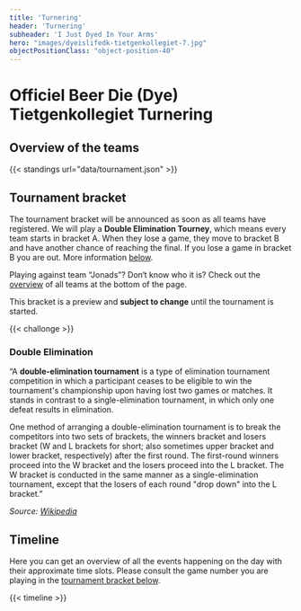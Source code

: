 ```yaml
---
title: 'Turnering'
header: 'Turnering'
subheader: 'I Just Dyed In Your Arms'
hero: "images/dyeislifedk-tietgenkollegiet-7.jpg"
objectPositionClass: "object-position-40"
---
```


# Officiel Beer Die (Dye) Tietgenkollegiet Turnering

## Overview of the teams

{{< standings url="data/tournament.json" >}}

## Tournament bracket

The tournament bracket will be announced as soon as all teams have registered. We will play a **Double Elimination Tourney**, which means every team starts in bracket A. When they lose a game, they move to bracket B and have another chance of reaching the final. If you lose a game in bracket B you are out. More information [below](#double-elimination).

Playing against team “Jonads”? Don‘t know who it is? Check out the [overview](#overview-of-the-teams) of all teams at the bottom of the page.

This bracket is a preview and **subject to change** until the tournament is started.

{{< challonge >}}

### Double Elimination

“A **double-elimination tournament** is a type of elimination tournament competition in which a participant ceases to be eligible to win the tournament's championship upon having lost two games or matches. It stands in contrast to a single-elimination tournament, in which only one defeat results in elimination.

One method of arranging a double-elimination tournament is to break the competitors into two sets of brackets, the winners bracket and losers bracket (W and L brackets for short; also sometimes upper bracket and lower bracket, respectively) after the first round. The first-round winners proceed into the W bracket and the losers proceed into the L bracket. The W bracket is conducted in the same manner as a single-elimination tournament, except that the losers of each round "drop down" into the L bracket.”

*Source: [Wikipedia](https://en.wikipedia.org/wiki/Double-elimination_tournament)*

## Timeline

Here you can get an overview of all the events happening on the day with their approximate time slots. Please consult the game number you are playing in the [tournament bracket below](#tournament-bracket).

{{< timeline >}}

